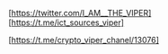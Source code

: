[https://twitter.com/I_AM__THE_VIPER]   
[https://t.me/ict_sources_viper]  

[https://t.me/crypto_viper_chanel/13076]
